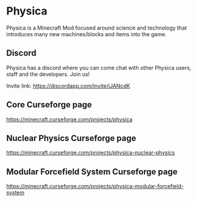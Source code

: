 # Physica
Physica is a Minecraft Mod focused around science and technology that introduces many new machines/blocks and items into the game.

## Discord
Physica has a discord where you can come chat with other Physica users, staff and the developers. Join us!

Invite link: https://discordapp.com/invite/jJANcdK

## Core Curseforge page
https://minecraft.curseforge.com/projects/physica
## Nuclear Physics Curseforge page
https://minecraft.curseforge.com/projects/physica-nuclear-physics
## Modular Forcefield System Curseforge page
https://minecraft.curseforge.com/projects/physica-modular-forcefield-system
